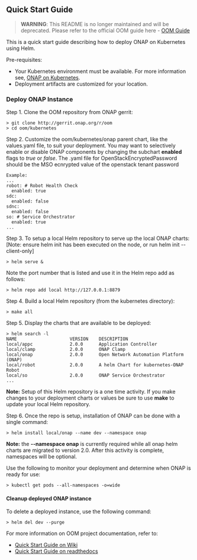 ## **Quick Start Guide**

> **WARNING**: This README is no longer maintained and will be deprecated.
> Please refer to the official OOM guide here - [OOM Guide](https://docs.onap.org/projects/onap-oom/en/latest/sections/oom_project_description.html)


This is a quick start guide describing how to deploy ONAP on Kubernetes using Helm.

Pre-requisites:

-  Your Kubernetes environment must be available. For more information see, [ONAP on Kubernetes](https://wiki.onap.org/display/DW/ONAP+on+Kubernetes).
-  Deployment artifacts are customized for your location.


### **Deploy ONAP Instance**

Step 1. Clone the OOM repository from ONAP gerrit:

```
> git clone http://gerrit.onap.org/r/oom
> cd oom/kubernetes
```

Step 2. Customize the oom/kubernetes/onap parent chart, like the values.yaml file, to suit your deployment. You may want to selectively enable or disable ONAP components by changing the subchart **enabled** flags to *true* or *false*.  The .yaml file for OpenStackEncryptedPassword should be the MSO ecnrypted value of the openstack tenant password
```
Example:
...
robot: # Robot Health Check
  enabled: true
sdc:
  enabled: false
sdnc:
  enabled: false
so: # Service Orchestrator
  enabled: true
...
```
Step 3. To setup a local Helm repository to serve up the local ONAP charts:
        [Note: ensure helm init has been executed on the node, or run helm init --client-only]
```
> helm serve &
```
Note the port number that is listed and use it in the Helm repo add as follows:
```
> helm repo add local http://127.0.0.1:8879
```

Step 4. Build a local Helm repository (from the kubernetes directory):
```
> make all
```

Step 5. Display the charts that are available to be deployed:
```
> helm search -l
NAME                    VERSION    DESCRIPTION
local/appc              2.0.0      Application Controller
local/clamp             2.0.0      ONAP Clamp
local/onap              2.0.0      Open Network Automation Platform (ONAP)
local/robot             2.0.0      A helm Chart for kubernetes-ONAP Robot
local/so                2.0.0      ONAP Service Orchestrator
...
```

**Note:**
Setup of this Helm repository is a one time activity. If you make changes to your deployment charts or values be sure to use **make** to update your local Helm repository.

Step 6. Once the repo is setup, installation of ONAP can be done with a single command:
```
> helm install local/onap --name dev --namespace onap
```
**Note:** the **--namespace onap** is currently required while all onap helm charts are migrated to version 2.0. After this activity is complete, namespaces will be optional.

Use the following to monitor your deployment and determine when ONAP is ready for use:
```
> kubectl get pods --all-namespaces -o=wide
```


#### **Cleanup deployed ONAP instance**

To delete a deployed instance, use the following command:
```
> helm del dev --purge
```



For more information on OOM project documentation, refer to:

 -  [Quick Start Guide on Wiki](https://wiki.onap.org/display/DW/ONAP+Operations+Manager+Project#ONAPOperationsManagerProject-QuickStartGuide)
 -  [Quick Start Guide on readthedocs](http://onap.readthedocs.io/en/latest/submodules/oom.git/docs/OOM%20Project%20Description/oom_project_description.html#quick-start-guide)
